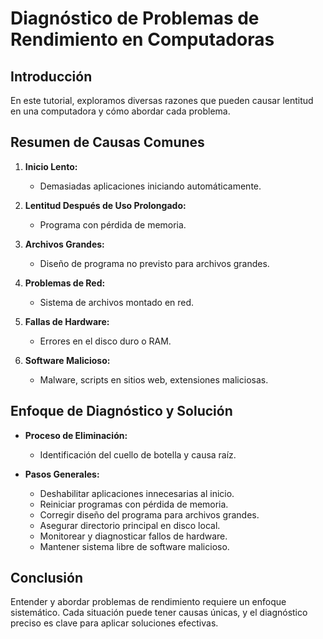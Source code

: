 # Diagnóstico de Problemas de Rendimiento en Computadoras

## Introducción

En este tutorial, exploramos diversas razones que pueden causar lentitud en una computadora y cómo abordar cada problema.

## Resumen de Causas Comunes

1. **Inicio Lento:**
   - Demasiadas aplicaciones iniciando automáticamente.

2. **Lentitud Después de Uso Prolongado:**
   - Programa con pérdida de memoria.

3. **Archivos Grandes:**
   - Diseño de programa no previsto para archivos grandes.

4. **Problemas de Red:**
   - Sistema de archivos montado en red.

5. **Fallas de Hardware:**
   - Errores en el disco duro o RAM.

6. **Software Malicioso:**
   - Malware, scripts en sitios web, extensiones maliciosas.

## Enfoque de Diagnóstico y Solución

- **Proceso de Eliminación:**
  - Identificación del cuello de botella y causa raíz.
  
- **Pasos Generales:**
  - Deshabilitar aplicaciones innecesarias al inicio.
  - Reiniciar programas con pérdida de memoria.
  - Corregir diseño del programa para archivos grandes.
  - Asegurar directorio principal en disco local.
  - Monitorear y diagnosticar fallos de hardware.
  - Mantener sistema libre de software malicioso.

## Conclusión

Entender y abordar problemas de rendimiento requiere un enfoque sistemático. Cada situación puede tener causas únicas, y el diagnóstico preciso es clave para aplicar soluciones efectivas.
